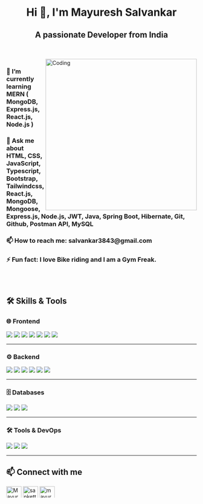 <h1 align="center">Hi 👋, I'm Mayuresh Salvankar</h1>
<h2 align="center">A passionate Developer from India</h2>
<br>
<br>


<img align="right" alt="Coding" width="400" src="https://cdn.dribbble.com/users/1162077/screenshots/3848914/programmer.gif">


<h3>🌱 I’m currently learning MERN ( MongoDB, Express.js, React.js, Node.js )  </h3>
<h3>💬 Ask me about HTML, CSS, JavaScript, Typescript, Bootstrap, Tailwindcss, React.js, MongoDB, Mongoose, Express.js, Node.js, JWT, Java, Spring Boot, Hibernate, Git, Github, Postman API, MySQL</h3>
<h3>📫 How to reach me: salvankar3843@gmail.com </h3>
<h3>⚡ Fun fact: I love Bike riding and I am a Gym Freak. </h3>

   <br>
<br>



## 🛠️ Skills & Tools  

<h3>🌐 Frontend</h3>
<p align="left">
 <img src="https://img.shields.io/badge/HTML5-E34F26?style=for-the-badge&logo=html5&logoColor=white" />
  <img src="https://img.shields.io/badge/CSS3-1572B6?style=for-the-badge&logo=css3&logoColor=white" />
  <img src="https://img.shields.io/badge/JavaScript-F7DF1E?style=for-the-badge&logo=javascript&logoColor=black" />
   <img src="https://img.shields.io/badge/TypeScript-3178C6?style=for-the-badge&logo=typescript&logoColor=white" />
  <img src="https://img.shields.io/badge/React-20232A?style=for-the-badge&logo=react&logoColor=61DAFB" />
  <img src="https://img.shields.io/badge/TailwindCSS-38B2AC?style=for-the-badge&logo=tailwind-css&logoColor=white" />
  <img src="https://img.shields.io/badge/Bootstrap-563D7C?style=for-the-badge&logo=bootstrap&logoColor=white" />


---

<h3> ⚙️ Backend</h3>
<p align="left">
   <img src="https://img.shields.io/badge/Node.js-339933?style=for-the-badge&logo=node.js&logoColor=white" />
  <img src="https://img.shields.io/badge/Express.js-000000?style=for-the-badge&logo=express&logoColor=white" />
   <img src="https://img.shields.io/badge/JWT-000000?style=for-the-badge&logo=jsonwebtokens&logoColor=white" />
  <img src="https://img.shields.io/badge/Java-007396?style=for-the-badge&logo=java&logoColor=white" />
  <img src="https://img.shields.io/badge/Spring%20Boot-6DB33F?style=for-the-badge&logo=springboot&logoColor=white" />
  <img src="https://img.shields.io/badge/Hibernate-59666C?style=for-the-badge&logo=hibernate&logoColor=C9A86A" />

   
</p>

---

<h3> 🗄️ Databases</h3>
<p align="left">
  <!-- MongoDB -->
<img src="https://img.shields.io/badge/MongoDB-47A248?style=for-the-badge&logo=mongodb&logoColor=white" />
  <!-- Mongoose -->
  <img src="https://img.shields.io/badge/Mongoose-880000?style=for-the-badge&logo=mongoose&logoColor=white" />
  <!-- MySQL -->
  <img src="https://img.shields.io/badge/MySQL-4479A1?style=for-the-badge&logo=mysql&logoColor=white" />
</p>

---


<h3>🛠️ Tools & DevOps</h3>
<p align="left">
  <img src="https://img.shields.io/badge/Git-F05032?style=for-the-badge&logo=git&logoColor=white" />
  <img src="https://img.shields.io/badge/GitHub-181717?style=for-the-badge&logo=github&logoColor=white" />
  <img src="https://img.shields.io/badge/Postman-FF6C37?style=for-the-badge&logo=postman&logoColor=white" />
  
</p>

---

## 📫 Connect with me

  <p align="left" dir="auto">
<a href="https://linkedin.com/in/Mayuresh-Salvankar" rel="nofollow"><img align="center" src="https://raw.githubusercontent.com/rahuldkjain/github-profile-readme-generator/master/src/images/icons/Social/linked-in-alt.svg" alt="Mayuresh Salvankar" height="30" width="40" style="max-width: 100%; height: auto; max-height: 30px;"></a>
<a href="https://instagram.com/mayureshsalvankar" rel="nofollow"><img align="center" src="https://raw.githubusercontent.com/rahuldkjain/github-profile-readme-generator/master/src/images/icons/Social/instagram.svg" alt="sankettttt_____" height="30" width="40" style="max-width: 100%; height: auto; max-height: 30px;"></a>

<a href="https://twitter.com/Mayuresh_44" rel="nofollow">
  <img align="center" src="https://raw.githubusercontent.com/rahuldkjain/github-profile-readme-generator/master/src/images/icons/Social/twitter.svg" alt="mayureshsalvankr" height="30" width="40" style="max-width: 100%; height: auto; max-height: 30px;">
</a>

